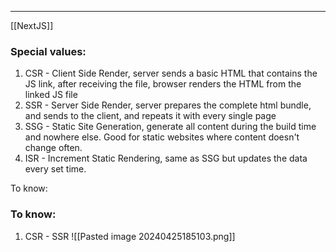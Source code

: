 ***
[[NextJS]]
### Special values:
1. CSR -  Client Side Render, server sends a basic HTML that contains the JS link, after receiving the file, browser renders the HTML from the linked JS file 
2. SSR - Server Side Render, server prepares the complete html bundle, and sends to the client, and repeats it with every single page  
3. SSG - Static Site Generation, generate all content during the build time and nowhere else. Good for static websites where content doesn't change often. 
4. ISR - Increment Static Rendering, same as SSG but updates the data every set time.  

To know:
### To know:
1. CSR - SSR
![[Pasted image 20240425185103.png]]

